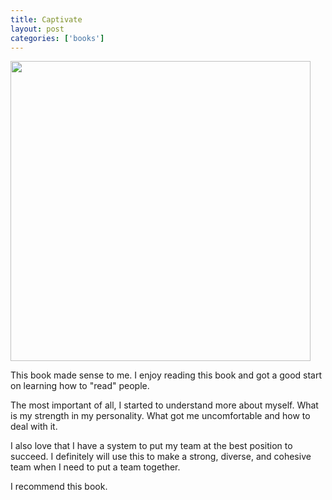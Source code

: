 ```yaml
---
title: Captivate
layout: post
categories: ['books']
---
```

<img src="https://images-na.ssl-images-amazon.com/images/I/91YiK+GJomL.jpg" height="480px">

This book made sense to me. I enjoy reading this book and got a good start on learning how to "read" people. 

The most important of all, I started to understand more about myself. What is my strength in my personality. What got me uncomfortable and how to deal with it. 

I also love that I have a system to put my team at the best position to succeed. I definitely will use this to make a strong, diverse, and cohesive team when I need to put a team together. 

I recommend this book. 
